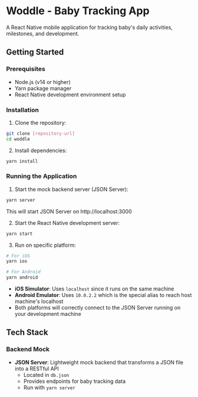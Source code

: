 # Woddle - Baby Tracking App

A React Native mobile application for tracking baby's daily activities, milestones, and development.

## Getting Started

### Prerequisites

- Node.js (v14 or higher)
- Yarn package manager
- React Native development environment setup

### Installation

1. Clone the repository:

```bash
git clone [repository-url]
cd woddle
```

2. Install dependencies:

```bash
yarn install
```

### Running the Application

1. Start the mock backend server (JSON Server):

```bash
yarn server
```

This will start JSON Server on http://localhost:3000

2. Start the React Native development server:

```bash
yarn start
```

3. Run on specific platform:

```bash
# For iOS
yarn ios

# For Android
yarn android
```

- **iOS Simulator**: Uses `localhost` since it runs on the same machine
- **Android Emulator**: Uses `10.0.2.2` which is the special alias to reach host machine's localhost
- Both platforms will correctly connect to the JSON Server running on your development machine

## Tech Stack

### Backend Mock 

- **JSON Server**: Lightweight mock backend that transforms a JSON file into a RESTful API
  - Located in `db.json`
  - Provides endpoints for baby tracking data
  - Run with `yarn server`
